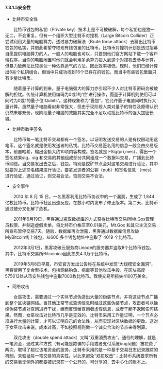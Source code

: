 #### 7.3.1.5安全性
* 比特币安全性
  
&emsp;&emsp;比特币钱包的私钥（Private key）技术上是不可被破解，每个私钥也是独一无二，不会重复。但有一个组织大型比特币对撞机（Large Bitcoin Collider）正尝试利用大量的电脑算力，透过暴力破解法（Brute force attack）去猜出比特币钱包的私钥，并借此希望夺取现有钱包里的比特币。比特币对撞机计划是透过招募自愿提供电脑算力的人，一般人的电脑也可以，只要到他们官方网站下载一个客户端程序，当你的电脑闲置时他们就会利用多余算力投入到这个对撞机去参与计算。但暴力破解法比较类似一种依靠运气的方法，因此效率极低。现时，他们已经计算出8兆个私钥组合，但当中只成功找到16个已存在的钱包，而当中有些钱包里面只有少量比特币。

&emsp;&emsp;随着量子计算的到来，量子电脑强大的算力亦引起不少人对比特币密码会被破解的担忧。传统计算机使用编码为0或1的'位'进行操作，而量子计算机则使用可以同时为0或1的量子位'Qubits'。这种现象称为“叠加”，它允许量子电脑同时执行大量计算。虽然量子电脑看似非常强大，但由于现阶段人类对量子的特性及原理认识仍然未够充份，现阶段量子电脑的效能其实完全不足以动摇比特币的强大加密长城。

* 比特币数字签名

&emsp;&emsp;比特币每一笔比特币交易都有一个签名，以证明发送交易的人是有权限动用这笔币。这个签名就是使用发送者的私钥。比特币交易签名用的信息一般会由交易版本，前置哈希，输出金额大约10项内容构成。签名就是 FSig(pri,mes)，得出一个签名结果sig，sig 和交易的其他组成部分共同组成一个数据叫交易，广播到比特币网络。当交易发出去之后，钱包，特别是挖矿节点会对这笔交易进行验证，其中就要对上述签名结果进行验证，要拿发送者的公钥（pub）和签名信息 （mes）进行验证，通过验证，则交易合法。否则交易不合法。

* 安全事件

&emsp;&emsp;2010 年 8 月 15 日，一名黑客利用比特币协议中的一个漏洞，生成了 1,844 亿枚比特币。比特币社区迅速反应，在数小时内发布了修正版本。第二天，比特币通过硬分叉化解了危机。

&emsp;&emsp;2011年6月19日，黑客通过盗取数据库的方式获得比特币交易所Mt.Gox管理员权限，并制造虚假卖单，将比特币价格压至0.01美元，Mt.Gox 和其它主流交易所宣布暂停交易7天。随后，数据库再次泄露，黑客通过数据库信息攻破MyBitcoin线上钱包，从600 多个钱包地址中盗取了 4019 个比特币。

&emsp;&emsp;2012年3月1日，黑客攻破云服务商Linode的服务器并盗取8个比特币钱包。其中，比特币交易所Bitcoinica因此损失4.3万个比特币。

&emsp;&emsp;2019年5月8日早晨，币安官方发出公告称在系统中发现“大规模安全漏洞”，黑客使用了复合型技术，包括网络钓鱼、病毒等其他攻击手段，在区块高度575012处从币安热钱包中盗取7000枚比特币。致使交易所损失4100万美金。

* 网络攻击

&emsp;&emsp;女巫攻击，需要通过一个实体节点伪造出大量的伪装节点，并将这些节点广播到整个区块链网络。当其他正常节点查询信息时经过这些伪装节点，攻击者可以操控伪装节点对查询进行干扰，继而反馈给查询者虚假信息，或者干脆不返回任何结果。然而，女巫攻击对比特币几乎是无效的，比特币采用工作量证明，一个节点必须进行大量的计算，才可以证明自己的合法性，从而实现对区块数据的更改。这对于女巫攻击来说，成本过高，不如按照规则做一个诚实合法的节点来得划算。

&emsp;&emsp;双花攻击（double spend attack）又叫“双重消费攻击”。通俗的理解，就是一笔资金，通过某种方式（有可能是欺骗的手段或者支付系统bug问题）被花费了两次，取得了超过该笔资金的服务。比特币采用的是一种基于交易日志记录跟踪的机制，来验证每一笔交易的真实性，以此来避免“双花攻击”；比特币系统要求所有的交易毫无例外的都要被记录在一个公开的，可分享的，去中心化的账本上。
